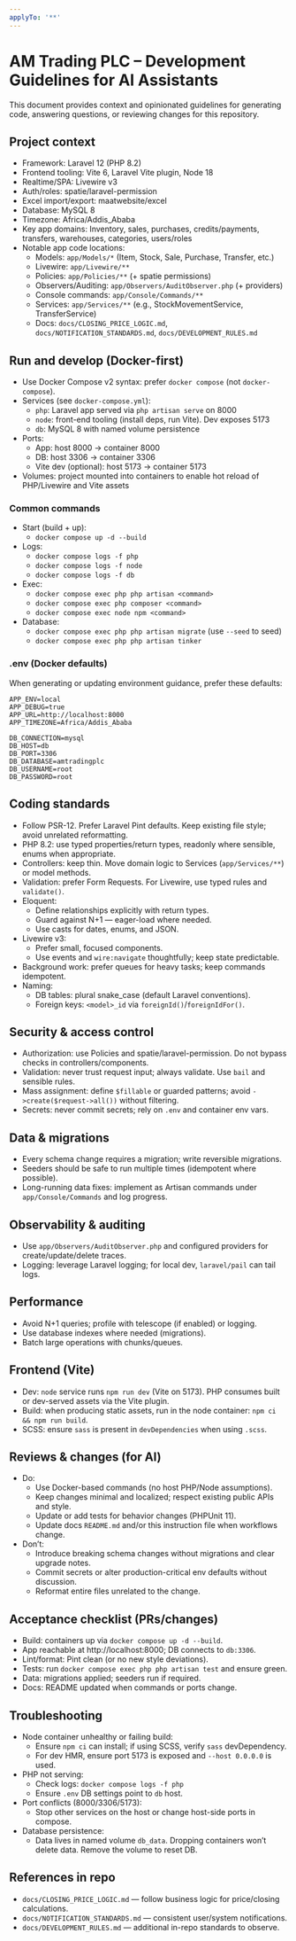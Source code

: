```yaml
---
applyTo: '**'
---
```


# AM Trading PLC – Development Guidelines for AI Assistants

This document provides context and opinionated guidelines for generating code, answering questions, or reviewing changes for this repository.

## Project context

- Framework: Laravel 12 (PHP 8.2)
- Frontend tooling: Vite 6, Laravel Vite plugin, Node 18
- Realtime/SPA: Livewire v3
- Auth/roles: spatie/laravel-permission
- Excel import/export: maatwebsite/excel
- Database: MySQL 8
- Timezone: Africa/Addis_Ababa
- Key app domains: Inventory, sales, purchases, credits/payments, transfers, warehouses, categories, users/roles
- Notable app code locations:
  - Models: `app/Models/*` (Item, Stock, Sale, Purchase, Transfer, etc.)
  - Livewire: `app/Livewire/**`
  - Policies: `app/Policies/**` (+ spatie permissions)
  - Observers/Auditing: `app/Observers/AuditObserver.php` (+ providers)
  - Console commands: `app/Console/Commands/**`
  - Services: `app/Services/**` (e.g., StockMovementService, TransferService)
  - Docs: `docs/CLOSING_PRICE_LOGIC.md`, `docs/NOTIFICATION_STANDARDS.md`, `docs/DEVELOPMENT_RULES.md`

## Run and develop (Docker-first)

- Use Docker Compose v2 syntax: prefer `docker compose` (not `docker-compose`).
- Services (see `docker-compose.yml`):
  - `php`: Laravel app served via `php artisan serve` on 8000
  - `node`: front-end tooling (install deps, run Vite). Dev exposes 5173
  - `db`: MySQL 8 with named volume persistence
- Ports:
  - App: host 8000 → container 8000
  - DB: host 3306 → container 3306
  - Vite dev (optional): host 5173 → container 5173
- Volumes: project mounted into containers to enable hot reload of PHP/Livewire and Vite assets

### Common commands

- Start (build + up):
  - `docker compose up -d --build`
- Logs:
  - `docker compose logs -f php`
  - `docker compose logs -f node`
  - `docker compose logs -f db`
- Exec:
  - `docker compose exec php php artisan <command>`
  - `docker compose exec php composer <command>`
  - `docker compose exec node npm <command>`
- Database:
  - `docker compose exec php php artisan migrate` (use `--seed` to seed)
  - `docker compose exec php php artisan tinker`

### .env (Docker defaults)

When generating or updating environment guidance, prefer these defaults:

```
APP_ENV=local
APP_DEBUG=true
APP_URL=http://localhost:8000
APP_TIMEZONE=Africa/Addis_Ababa

DB_CONNECTION=mysql
DB_HOST=db
DB_PORT=3306
DB_DATABASE=amtradingplc
DB_USERNAME=root
DB_PASSWORD=root
```

## Coding standards

- Follow PSR-12. Prefer Laravel Pint defaults. Keep existing file style; avoid unrelated reformatting.
- PHP 8.2: use typed properties/return types, readonly where sensible, enums when appropriate.
- Controllers: keep thin. Move domain logic to Services (`app/Services/**`) or model methods.
- Validation: prefer Form Requests. For Livewire, use typed rules and `validate()`.
- Eloquent:
  - Define relationships explicitly with return types.
  - Guard against N+1 — eager-load where needed.
  - Use casts for dates, enums, and JSON.
- Livewire v3:
  - Prefer small, focused components.
  - Use events and `wire:navigate` thoughtfully; keep state predictable.
- Background work: prefer queues for heavy tasks; keep commands idempotent.
- Naming:
  - DB tables: plural snake_case (default Laravel conventions).
  - Foreign keys: `<model>_id` via `foreignId()`/`foreignIdFor()`.

## Security & access control

- Authorization: use Policies and spatie/laravel-permission. Do not bypass checks in controllers/components.
- Validation: never trust request input; always validate. Use `bail` and sensible rules.
- Mass assignment: define `$fillable` or guarded patterns; avoid `->create($request->all())` without filtering.
- Secrets: never commit secrets; rely on `.env` and container env vars.

## Data & migrations

- Every schema change requires a migration; write reversible migrations.
- Seeders should be safe to run multiple times (idempotent where possible).
- Long-running data fixes: implement as Artisan commands under `app/Console/Commands` and log progress.

## Observability & auditing

- Use `app/Observers/AuditObserver.php` and configured providers for create/update/delete traces.
- Logging: leverage Laravel logging; for local dev, `laravel/pail` can tail logs.

## Performance

- Avoid N+1 queries; profile with telescope (if enabled) or logging.
- Use database indexes where needed (migrations).
- Batch large operations with chunks/queues.

## Frontend (Vite)

- Dev: `node` service runs `npm run dev` (Vite on 5173). PHP consumes built or dev-served assets via the Vite plugin.
- Build: when producing static assets, run in the node container: `npm ci && npm run build`.
- SCSS: ensure `sass` is present in `devDependencies` when using `.scss`.

## Reviews & changes (for AI)

- Do:
  - Use Docker-based commands (no host PHP/Node assumptions).
  - Keep changes minimal and localized; respect existing public APIs and style.
  - Update or add tests for behavior changes (PHPUnit 11).
  - Update docs `README.md` and/or this instruction file when workflows change.
- Don’t:
  - Introduce breaking schema changes without migrations and clear upgrade notes.
  - Commit secrets or alter production-critical env defaults without discussion.
  - Reformat entire files unrelated to the change.

## Acceptance checklist (PRs/changes)

- Build: containers up via `docker compose up -d --build`.
- App reachable at http://localhost:8000; DB connects to `db:3306`.
- Lint/format: Pint clean (or no new style deviations).
- Tests: run `docker compose exec php php artisan test` and ensure green.
- Data: migrations applied; seeders run if required.
- Docs: README updated when commands or ports change.

## Troubleshooting

- Node container unhealthy or failing build:
  - Ensure `npm ci` can install; if using SCSS, verify `sass` devDependency.
  - For dev HMR, ensure port 5173 is exposed and `--host 0.0.0.0` is used.
- PHP not serving:
  - Check logs: `docker compose logs -f php`
  - Ensure `.env` DB settings point to `db` host.
- Port conflicts (8000/3306/5173):
  - Stop other services on the host or change host-side ports in compose.
- Database persistence:
  - Data lives in named volume `db_data`. Dropping containers won’t delete data. Remove the volume to reset DB.

## References in repo

- `docs/CLOSING_PRICE_LOGIC.md` — follow business logic for price/closing calculations.
- `docs/NOTIFICATION_STANDARDS.md` — consistent user/system notifications.
- `docs/DEVELOPMENT_RULES.md` — additional in-repo standards to observe.